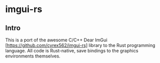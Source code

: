 # imgui-rs

## Intro

This is a port of the awesome C/C++ Dear ImGui [https://github.com/cyrex562/imgui-rs] library to the Rust programming language. All code is Rust-native, save bindings to the graphics environments themselves.

